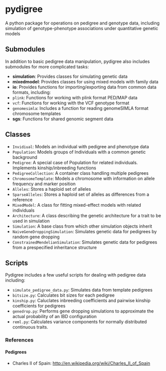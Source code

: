 pydigree
========

A python package for operations on pedigree and genotype data, including simulation of genotype-phenotype associations under quantitative genetic models

Submodules
-----
In addition to basic pedigree data manipulation, pydigree also includes submodules for more complicated tasks:
* __simulation__: Provides classes for simulating genetic data
* __mixedmodel__: Provides classes for using mixed models with family data
* __io__: Provides functions for importing/exporting data from common data formats, including:
 * `plink`: Functions for working with plink format PED/MAP data
 * `vcf`: Functions for working with the VCF genotype format 
 * `genomesimla`: Includes a function for reading genomeSIMLA format chromosome templates
* __sgs__: Functions for shared genomic segment data

Classes
-----
* `Invidiual`: Models an individual with pedigree and phenotype data
* `Population`: Models groups of Individuals with a common genetic background
 * `Pedigree`: A special case of Population for related individuals. Implements kinship/inbreeding functions
* `PedigreeCollection`: A container class handling multiple pedigrees
* `ChromosomeTemplate`: Models a chromosome with information on allele frequency and marker position
* `Alleles`: Stores a haploid set of alleles
 * `SparseAlleles`: Stores a haploid set of alleles as differences from a reference
* `MixedModel`: A class for fitting mixed-effect models with related individuals
* `Architecture`: A class describing the genetic architecture for a trait to be used in simulation
* `Simulation`: A base class from which other simulation objects inherit
 * `NaiveGeneDroppingSimulation`: Simulates genetic data for pedigrees by random gene dropping
 * `ConstrainedMendelianSimulation`: Simulates genetic data for pedigrees from a prespecified inheritance structure


Scripts
-----
Pydigree includes a few useful scripts for dealing with pedigree data including:
* `simulate_pedigree_data.py`: Simulates data from template pedigrees
* `bitsize.py`: Calculates bit sizes for each pedigree
* `kinship.py`: Caluclates inbreeding coefficients and pairwise kinship coefficients for pedigrees
* `genedrop.py`: Performs gene dropping simulations to approximate the actual probability of an IBD configuration
* `reml.py`: Calculates variance components for normally distributed continuous traits.

### References 
#### Pedigrees
* Charles II of Spain: http://en.wikipedia.org/wiki/Charles_II_of_Spain
